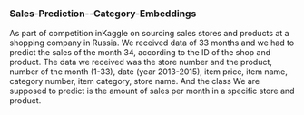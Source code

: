 ### Sales-Prediction--Category-Embeddings

As part of competition inKaggle  on sourcing sales stores and products at a shopping company in Russia. We received data of 33 months and we had to predict the sales of the month 34, according to the ID  of the shop and product.
The data we received was the store number and the product, number of the month (1-33), date (year 2013-2015), item price, item name, category number, item category, store name.
And the class  We are supposed to predict is the amount of sales per month in a specific store and product.
